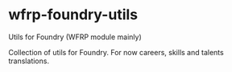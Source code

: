 # wfrp-foundry-utils
Utils for Foundry (WFRP module mainly)

Collection of utils for Foundry. For now careers, skills and talents translations.